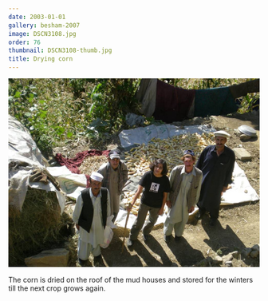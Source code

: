 ```yaml
---
date: 2003-01-01
gallery: besham-2007
image: DSCN3108.jpg
order: 76
thumbnail: DSCN3108-thumb.jpg
title: Drying corn
---
```


![Drying corn](./DSCN3108.jpg)

The corn is dried on the roof of the mud houses and stored for the winters till the next crop grows again.